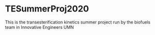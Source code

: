 # TESummerProj2020
This is the transesterification kinetics summer project run by the biofuels team in Innovative Engineers UMN
